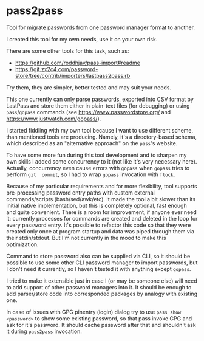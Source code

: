 # pass2pass

Tool for migrate passwords from one password manager format to another.

I created this tool for my own needs, use it on your own risk.

There are some other tools for this task, such as:

- https://github.com/roddhjav/pass-import#readme
- https://git.zx2c4.com/password-store/tree/contrib/importers/lastpass2pass.rb

Try them, they are simpler, better tested and may suit your needs.

This one currently can only parse passwords, exported into CSV format by
LastPass and store them either in plain-text files (for debugging) or using
`pass`/`gopass` commands (see https://www.passwordstore.org/ and
https://www.justwatch.com/gopass/). 

I started fiddling with my own tool because I want to use different scheme,
than mentioned tools are producing. Namely, it's a directory-based schema,
which described as an "alternative approach" on the `pass`'s website.

To have some more fun during this tool development and to sharpen my own skills
I added some concurrency to it (not like it's very necessary here). Actually, 
concurrency even cause errors with `gopass` when `gopass` tries to perform `git 
commit`, so I had to wrap `gopass` invocation with `flock`.

Because of my particular requirements and for more flexibility, tool supports
pre-processing password entry paths with custom external commands/scripts
(bash/sed/awk/etc). It made the tool a bit slower than its initial native
implementation, but this is completely optional, fast enough and quite
convenient. There is a room for improvement, if anyone ever need it:  currently
processes for commands are created and deleted in the loop for every password
entry. It's possible to refactor this code so that they were created only once
at program startup and data was piped through them via their stdin/stdout. But
I'm not currently in the mood to make this optimization.

Command to store password also can be supplied via CLI, so it should be
possible to use some other CLI password manager to import passwords, but I
don't need it currently, so I haven't tested it with anything except `gopass`.

I tried to make it extensible just in case I (or may be someone else) will
need to add support of other password managers into it. It should be enough to
add parser/store code into corresponded packages by analogy with existing one.

In case of issues with GPG pinentry (login) dialog try to use `pass show <password>`
to show some existing password, so that pass invoke GPG and ask for it's password.
It should cache password after that and shouldn't ask it during `pass2pass` invocation.
